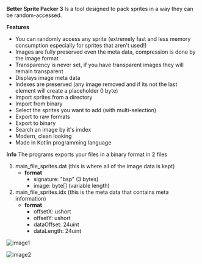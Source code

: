 **Better Sprite Packer 3**
Is a tool designed to pack sprites in a way they can be random-accessed.

**Features**
* You can randomly access any sprite (extremely fast and less memory consumption especially for sprites that aren't used!)
* Images are fully preserved even the meta data, compression is done by the image format
* Transparency is never set, if you have transparent images they will remain transparent
* Displays image meta data
* Indexes are preserved (any image removed and if its not the last element will create a placeholder 0 byte)
* Import sprites from a directory
* Import from binary
* Select the sprites you want to add (with multi-selection)
* Export to raw formats
* Export to binary
* Search an image by it's imdex
* Modern, clean looking
* Made in Kotlin programming language

**Info**
The programs exports your files in a binary format in 2 files
1. main_file_sprites.dat (this is where all of the image data is kept)
    * **format**
        * signature: "bsp" (3 bytes)
        * image: byte[] (variable length)
2. main_file_sprites.idx (this is the meta data that contains meta information)
    * **format**
        * offsetX: ushort
        * offsetY: ushort
        * dataOffset: 24uint
        * dataLength: 24uint

![image1](https://i.imgur.com/kNLk92s.png)

![image2](https://i.imgur.com/ADKSy2E.png)